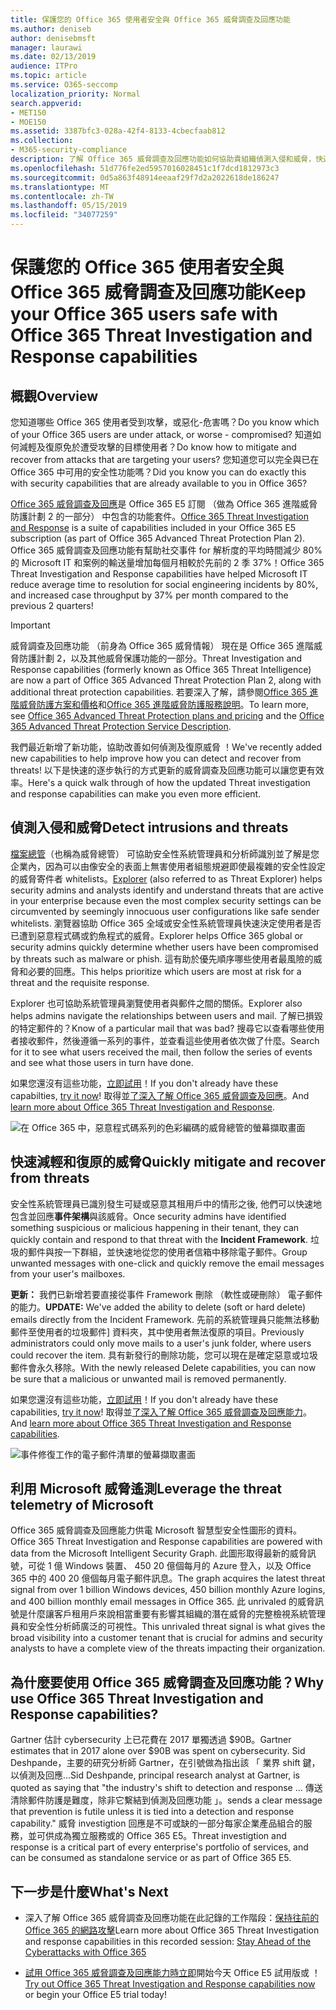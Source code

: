 ```yaml
---
title: 保護您的 Office 365 使用者安全與 Office 365 威脅調查及回應功能
ms.author: deniseb
author: denisebmsft
manager: laurawi
ms.date: 02/13/2019
audience: ITPro
ms.topic: article
ms.service: O365-seccomp
localization_priority: Normal
search.appverid:
- MET150
- MOE150
ms.assetid: 3387bfc3-028a-42f4-8133-4cbecfaab812
ms.collection:
- M365-security-compliance
description: 了解 Office 365 威脅調查及回應功能如何協助貴組織偵測入侵和威脅，快速地降低，以及復原威脅。
ms.openlocfilehash: 51d776fe2ed5957016028451c1f7dcd1812973c3
ms.sourcegitcommit: 0d5a863f48914eeaaf29f7d2a2022618de186247
ms.translationtype: MT
ms.contentlocale: zh-TW
ms.lasthandoff: 05/15/2019
ms.locfileid: "34077259"
---
```

# <a name="keep-your-office-365-users-safe-with-office-365-threat-investigation-and-response-capabilities"></a><span data-ttu-id="2dc89-103">保護您的 Office 365 使用者安全與 Office 365 威脅調查及回應功能</span><span class="sxs-lookup"><span data-stu-id="2dc89-103">Keep your Office 365 users safe with Office 365 Threat Investigation and Response capabilities</span></span>

## <a name="overview"></a><span data-ttu-id="2dc89-104">概觀</span><span class="sxs-lookup"><span data-stu-id="2dc89-104">Overview</span></span>

<span data-ttu-id="2dc89-105">您知道哪些 Office 365 使用者受到攻擊，或惡化-危害嗎？</span><span class="sxs-lookup"><span data-stu-id="2dc89-105">Do you know which of your Office 365 users are under attack, or worse - compromised?</span></span> <span data-ttu-id="2dc89-106">知道如何減輕及復原免於遭受攻擊的目標使用者？</span><span class="sxs-lookup"><span data-stu-id="2dc89-106">Do know how to mitigate and recover from attacks that are targeting your users?</span></span> <span data-ttu-id="2dc89-107">您知道您可以完全與已在 Office 365 中可用的安全性功能嗎？</span><span class="sxs-lookup"><span data-stu-id="2dc89-107">Did you know you can do exactly this with security capabilities that are already available to you in Office 365?</span></span> 
  
<span data-ttu-id="2dc89-108">[Office 365 威脅調查及回應](office-365-ti.md)是 Office 365 E5 訂閱 （做為 Office 365 進階威脅防護計劃 2 的一部分） 中包含的功能套件。</span><span class="sxs-lookup"><span data-stu-id="2dc89-108">[Office 365 Threat Investigation and Response](office-365-ti.md) is a suite of capabilities included in your Office 365 E5 subscription (as part of Office 365 Advanced Threat Protection Plan 2).</span></span> <span data-ttu-id="2dc89-109">Office 365 威脅調查及回應功能有幫助社交事件 for 解析度的平均時間減少 80%的 Microsoft IT 和案例的輸送量增加每個月相較於先前的 2 季 37%！</span><span class="sxs-lookup"><span data-stu-id="2dc89-109">Office 365 Threat Investigation and Response capabilities have helped Microsoft IT reduce average time to resolution for social engineering incidents by 80%, and increased case throughput by 37% per month compared to the previous 2 quarters!</span></span> 

> [!IMPORTANT]
> <span data-ttu-id="2dc89-110">威脅調查及回應功能 （前身為 Office 365 威脅情報） 現在是 Office 365 進階威脅防護計劃 2，以及其他威脅保護功能的一部分。</span><span class="sxs-lookup"><span data-stu-id="2dc89-110">Threat Investigation and Response capabilities (formerly known as Office 365 Threat Intelligence) are now a part of Office 365 Advanced Threat Protection Plan 2, along with additional threat protection capabilities.</span></span> <span data-ttu-id="2dc89-111">若要深入了解，請參閱[Office 365 進階威脅防護方案和價格](https://products.office.com/exchange/advance-threat-protection)和[Office 365 進階威脅防護服務說明](https://docs.microsoft.com/office365/servicedescriptions/office-365-advanced-threat-protection-service-description)。</span><span class="sxs-lookup"><span data-stu-id="2dc89-111">To learn more, see [Office 365 Advanced Threat Protection plans and pricing](https://products.office.com/exchange/advance-threat-protection) and the [Office 365 Advanced Threat Protection Service Description](https://docs.microsoft.com/office365/servicedescriptions/office-365-advanced-threat-protection-service-description).</span></span>
  
<span data-ttu-id="2dc89-112">我們最近新增了新功能，協助改善如何偵測及復原威脅 ！</span><span class="sxs-lookup"><span data-stu-id="2dc89-112">We've recently added new capabilities to help improve how you can detect and recover from threats!</span></span> <span data-ttu-id="2dc89-113">以下是快速的逐步執行的方式更新的威脅調查及回應功能可以讓您更有效率。</span><span class="sxs-lookup"><span data-stu-id="2dc89-113">Here's a quick walk through of how the updated Threat investigation and response capabilities can make you even more efficient.</span></span>
  
## <a name="detect-intrusions-and-threats"></a><span data-ttu-id="2dc89-114">偵測入侵和威脅</span><span class="sxs-lookup"><span data-stu-id="2dc89-114">Detect intrusions and threats</span></span>

<span data-ttu-id="2dc89-115">[檔案總管](use-explorer-in-security-and-compliance.md)（也稱為威脅總管） 可協助安全性系統管理員和分析師識別並了解是您企業內，因為可以由像安全的表面上無害使用者組態規避即使最複雜的安全性設定的威脅寄件者 whitelists。</span><span class="sxs-lookup"><span data-stu-id="2dc89-115">[Explorer](use-explorer-in-security-and-compliance.md) (also referred to as Threat Explorer) helps security admins and analysts identify and understand threats that are active in your enterprise because even the most complex security settings can be circumvented by seemingly innocuous user configurations like safe sender whitelists.</span></span> <span data-ttu-id="2dc89-116">瀏覽器協助 Office 365 全域或安全性系統管理員快速決定使用者是否已遭到惡意程式碼或釣魚程式的威脅。</span><span class="sxs-lookup"><span data-stu-id="2dc89-116">Explorer helps Office 365 global or security admins quickly determine whether users have been compromised by threats such as malware or phish.</span></span> <span data-ttu-id="2dc89-117">這有助於優先順序哪些使用者最風險的威脅和必要的回應。</span><span class="sxs-lookup"><span data-stu-id="2dc89-117">This helps prioritize which users are most at risk for a threat and the requisite response.</span></span> 
  
<span data-ttu-id="2dc89-118">Explorer 也可協助系統管理員瀏覽使用者與郵件之間的關係。</span><span class="sxs-lookup"><span data-stu-id="2dc89-118">Explorer also helps admins navigate the relationships between users and mail.</span></span> <span data-ttu-id="2dc89-119">了解已損毀的特定郵件的？</span><span class="sxs-lookup"><span data-stu-id="2dc89-119">Know of a particular mail that was bad?</span></span> <span data-ttu-id="2dc89-120">搜尋它以查看哪些使用者接收郵件，然後遵循一系列的事件，並查看這些使用者依次做了什麼。</span><span class="sxs-lookup"><span data-stu-id="2dc89-120">Search for it to see what users received the mail, then follow the series of events and see what those users in turn have done.</span></span>

<span data-ttu-id="2dc89-121">如果您還沒有這些功能，[立即試用](https://aka.ms/tryo365threatintel3)！</span><span class="sxs-lookup"><span data-stu-id="2dc89-121">If you don't already have these capabilties, [try it now](https://aka.ms/tryo365threatintel3)!</span></span> <span data-ttu-id="2dc89-122">取得並[了深入了解 Office 365 威脅調查及回應](https://aka.ms/readmoreabouto365threatintel)。</span><span class="sxs-lookup"><span data-stu-id="2dc89-122">And [learn more about Office 365 Threat Investigation and Response](https://aka.ms/readmoreabouto365threatintel).</span></span>
  
![在 Office 365 中，惡意程式碼系列的色彩編碼的威脅總管的螢幕擷取畫面](media/591338dd-252a-437d-b5f2-87aa42e74b0c.png)
  
## <a name="quickly-mitigate-and-recover-from-threats"></a><span data-ttu-id="2dc89-124">快速減輕和復原的威脅</span><span class="sxs-lookup"><span data-stu-id="2dc89-124">Quickly mitigate and recover from threats</span></span>

<span data-ttu-id="2dc89-125">安全性系統管理員已識別發生可疑或惡意其租用戶中的情形之後, 他們可以快速地包含並回應**事件架構**與該威脅。</span><span class="sxs-lookup"><span data-stu-id="2dc89-125">Once security admins have identified something suspicious or malicious happening in their tenant, they can quickly contain and respond to that threat with the **Incident Framework**.</span></span> <span data-ttu-id="2dc89-126">垃圾的郵件與按一下群組，並快速地從您的使用者信箱中移除電子郵件。</span><span class="sxs-lookup"><span data-stu-id="2dc89-126">Group unwanted messages with one-click and quickly remove the email messages from your user's mailboxes.</span></span> 
  
 <span data-ttu-id="2dc89-127">**更新：** 我們已新增若要直接從事件 Framework 刪除 （軟性或硬刪除） 電子郵件的能力。</span><span class="sxs-lookup"><span data-stu-id="2dc89-127">**UPDATE:** We've added the ability to delete (soft or hard delete) emails directly from the Incident Framework.</span></span> <span data-ttu-id="2dc89-128">先前的系統管理員只能無法移動郵件至使用者的垃圾郵件] 資料夾，其中使用者無法復原的項目。</span><span class="sxs-lookup"><span data-stu-id="2dc89-128">Previously administrators could only move mails to a user's junk folder, where users could recover the item.</span></span> <span data-ttu-id="2dc89-129">具有新發行的刪除功能，您可以現在是確定惡意或垃圾郵件會永久移除。</span><span class="sxs-lookup"><span data-stu-id="2dc89-129">With the newly released Delete capabilities, you can now be sure that a malicious or unwanted mail is removed permanently.</span></span> 
  
<span data-ttu-id="2dc89-130">如果您還沒有這些功能，[立即試用](https://aka.ms/tryo365threatintel3)！</span><span class="sxs-lookup"><span data-stu-id="2dc89-130">If you don't already have these capabilities, [try it now](https://aka.ms/tryo365threatintel3)!</span></span> <span data-ttu-id="2dc89-131">取得並[了深入了解 Office 365 威脅調查及回應能力](https://aka.ms/readmoreabouto365threatintel)。</span><span class="sxs-lookup"><span data-stu-id="2dc89-131">And [learn more about Office 365 Threat Investigation and Response capabilities](https://aka.ms/readmoreabouto365threatintel).</span></span>
  
![事件修復工作的電子郵件清單的螢幕擷取畫面](media/9d8452d3-d8d2-4b26-81f9-76396e08dd17.png)
  
## <a name="leverage-the-threat-telemetry-of-microsoft"></a><span data-ttu-id="2dc89-133">利用 Microsoft 威脅遙測</span><span class="sxs-lookup"><span data-stu-id="2dc89-133">Leverage the threat telemetry of Microsoft</span></span>

<span data-ttu-id="2dc89-134">Office 365 威脅調查及回應能力供電 Microsoft 智慧型安全性圖形的資料。</span><span class="sxs-lookup"><span data-stu-id="2dc89-134">Office 365 Threat Investigation and Response capabilities are powered with data from the Microsoft Intelligent Security Graph.</span></span> <span data-ttu-id="2dc89-135">此圖形取得最新的威脅訊號，可從 1 億 Windows 裝置、 450 20 億個每月的 Azure 登入，以及 Office 365 中的 400 20 億個每月電子郵件訊息。</span><span class="sxs-lookup"><span data-stu-id="2dc89-135">The graph acquires the latest threat signal from over 1 billion Windows devices, 450 billion monthly Azure logins, and 400 billion monthly email messages in Office 365.</span></span> <span data-ttu-id="2dc89-136">此 unrivaled 的威脅訊號是什麼讓客戶租用戶來說相當重要有影響其組織的潛在威脅的完整檢視系統管理員和安全性分析師廣泛的可視性。</span><span class="sxs-lookup"><span data-stu-id="2dc89-136">This unrivaled threat signal is what gives the broad visibility into a customer tenant that is crucial for admins and security analysts to have a complete view of the threats impacting their organization.</span></span> 
  
   
## <a name="why-use-office-365-threat-investigation-and-response-capabilities"></a><span data-ttu-id="2dc89-137">為什麼要使用 Office 365 威脅調查及回應功能？</span><span class="sxs-lookup"><span data-stu-id="2dc89-137">Why use Office 365 Threat Investigation and Response capabilities?</span></span>

<span data-ttu-id="2dc89-138">Gartner 估計 cybersecurity 上已花費在 2017 單獨透過 $90B。</span><span class="sxs-lookup"><span data-stu-id="2dc89-138">Gartner estimates that in 2017 alone over $90B was spent on cybersecurity.</span></span> <span data-ttu-id="2dc89-139">Sid Deshpande，主要的研究分析師 Gartner，在引號做為指出該 「 業界 shift 鍵，以偵測及回應...</span><span class="sxs-lookup"><span data-stu-id="2dc89-139">Sid Deshpande, principal research analyst at Gartner, is quoted as saying that "the industry's shift to detection and response …</span></span> <span data-ttu-id="2dc89-140">傳送清除郵件防護是難度，除非它繫結到偵測及回應功能 」。</span><span class="sxs-lookup"><span data-stu-id="2dc89-140">sends a clear message that prevention is futile unless it is tied into a detection and response capability."</span></span> <span data-ttu-id="2dc89-141">威脅 investigtion 回應是不可或缺的一部分每家企業產品組合的服務，並可供成為獨立服務或的 Office 365 E5。</span><span class="sxs-lookup"><span data-stu-id="2dc89-141">Threat investigtion and response is a critical part of every enterprise's portfolio of services, and can be consumed as standalone service or as part of Office 365 E5.</span></span>
  
## <a name="whats-next"></a><span data-ttu-id="2dc89-142">下一步是什麼</span><span class="sxs-lookup"><span data-stu-id="2dc89-142">What's Next</span></span>

- <span data-ttu-id="2dc89-143">深入了解 Office 365 威脅調查及回應功能在此記錄的工作階段：[保持往前的 Office 365 的網路攻擊](https://myignite.microsoft.com/videos/53723)</span><span class="sxs-lookup"><span data-stu-id="2dc89-143">Learn more about Office 365 Threat Investigation and response capabilities  in this recorded session: [Stay Ahead of the Cyberattacks with Office 365](https://myignite.microsoft.com/videos/53723)</span></span>
    
- <span data-ttu-id="2dc89-144">[試用 Office 365 威脅調查及回應能力時立即](https://aka.ms/tryo365threatintel3)開始今天 Office E5 試用版或 ！</span><span class="sxs-lookup"><span data-stu-id="2dc89-144">[Try out Office 365 Threat Investigation and Response capabilities now](https://aka.ms/tryo365threatintel3) or begin your Office E5 trial today!</span></span> 
    

